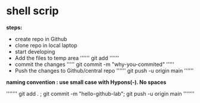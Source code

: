 # shell scrip

**steps:**
* create repo in Github
* clone repo in local laptop
* start developing 
* Add the files to temp area
''''''
git add <file-name>
''''''
* commit the changes
'''''
git commit -m "why-you-commited"
''''' 
* Push the changes to Github/central repo
''''''
git push -u origin main
''''''

**naming convention : use small case with Hypons(-). No spaces**

'''''''
git add . ; git commit -m "hello-github-lab"; git push -u origin main
'''''''


